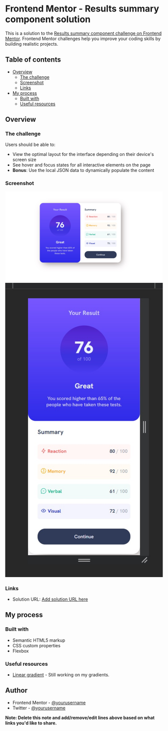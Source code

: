 # Frontend Mentor - Results summary component solution

This is a solution to the [Results summary component challenge on Frontend Mentor](https://www.frontendmentor.io/challenges/results-summary-component-CE_K6s0maV). Frontend Mentor challenges help you improve your coding skills by building realistic projects.

## Table of contents

- [Overview](#overview)
  - [The challenge](#the-challenge)
  - [Screenshot](#screenshot)
  - [Links](#links)
- [My process](#my-process)
  - [Built with](#built-with)
  - [Useful resources](#useful-resources)

## Overview

### The challenge

Users should be able to:

- View the optimal layout for the interface depending on their device's screen size
- See hover and focus states for all interactive elements on the page
- **Bonus**: Use the local JSON data to dynamically populate the content

### Screenshot

![](./screenshot.jpg)
![](./screenshotMobile.jpg)

### Links

- Solution URL: [Add solution URL here](https://grathienbeto.github.io/results-summary-component-FE-Mentor/)

## My process

### Built with

- Semantic HTML5 markup
- CSS custom properties
- Flexbox

### Useful resources

- [Linear gradient](https://developer.mozilla.org/en-US/docs/Web/CSS/gradient/linear-gradient) - Still working on my gradients.

## Author

- Frontend Mentor - [@yourusername](https://www.frontendmentor.io/profile/Grathienbeto)
- Twitter - [@yourusername](https://twitter.com/betoluna89)

**Note: Delete this note and add/remove/edit lines above based on what links you'd like to share.**
